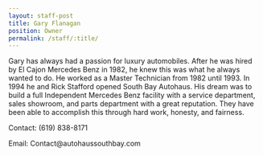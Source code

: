 ```yaml
---
layout: staff-post
title: Gary Flanagan
position: Owner
permalink: /staff/:title/
---
```


<p>Gary has always had a passion for luxury automobiles. After he was hired by El Cajon Mercedes Benz in 1982, he knew this was what he always wanted to do. He worked as a Master Technician from 1982 until 1993. In 1994 he and Rick Stafford opened South Bay Autohaus. His dream was to build a full Independent Mercedes Benz facility with a service department, sales showroom, and parts department with a great reputation. They have been able to accomplish this through hard work, honesty, and fairness.<p>

<p>Contact: (619) 838-8171<p>
<p>Email: Contact@autohaussouthbay.com</p>